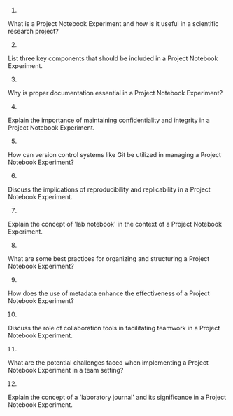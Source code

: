 1.
What is a Project Notebook Experiment and how is it useful in a scientific research project?

2.
List three key components that should be included in a Project Notebook Experiment.

3.
Why is proper documentation essential in a Project Notebook Experiment?



4.
Explain the importance of maintaining confidentiality and integrity in a Project Notebook Experiment.

5.
How can version control systems like Git be utilized in managing a Project Notebook Experiment?

6.
Discuss the implications of reproducibility and replicability in a Project Notebook Experiment.

7.
Explain the concept of 'lab notebook' in the context of a Project Notebook Experiment.

8.
What are some best practices for organizing and structuring a Project Notebook Experiment?

9.
How does the use of metadata enhance the effectiveness of a Project Notebook Experiment?

10.
Discuss the role of collaboration tools in facilitating teamwork in a Project Notebook Experiment.

11.
What are the potential challenges faced when implementing a Project Notebook Experiment in a team setting?

12.
Explain the concept of a 'laboratory journal' and its significance in a Project Notebook Experiment.


































































































